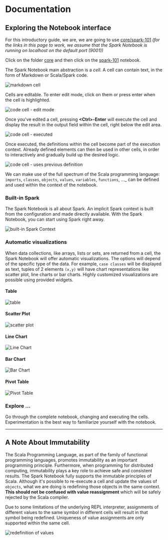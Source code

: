 # Documentation

## Exploring the Notebook interface

For this introductory guide, we are, we are going to use [core/spark-101](http://localhost:9001/notebooks/core/Spark-101.snb.ipynb)
*(for the links in this page to work, we assume that the Spark Notebook is running on localhost on the default port (9001))*

Click on the folder [core](http://localhost:9001/tree/core) and then click on the [spark-101](http://localhost:9001/notebooks/core/Spark-101.snb.ipynb) notebook.

The Spark Notebook main abstraction is a _cell_. A cell can contain text, in the form of Markdown or Scala/Spark code.

![markdown cell](./images/markdown-cell.png)

Cells are editable. To enter edit mode, click on them or press enter when the cell is highlighted. 

![code cell - edit mode](./images/code-cell.png)

Once you've edited a cell, pressing **&lt;Ctrl&gt;-Enter** will execute the cell and display the result in the output field within the cell, right below the edit area.

![code cell - executed](./images/code-cell-executed.png)

Once executed, the definitions within the cell become part of the execution context. Already defined elements can then be used in other cells, in order to interactively and gradually build up the desired logic.

![code cell - uses previous definition ](./images/code-cell-2.png)

 We can make use of the full spectrum of the Scala programming language: `imports`, `classes`,  `objects`, `values`, `variables`, `functions`, ..._ can be defined and used within the context of the notebook.

### Built-in Spark

The Spark Notebook is all about Spark. An implicit Spark context is built from the configuration and made directly available. With the Spark Notebook, you can start using Spark right away.

![built-in Spark Context](./images/built-in-spark-context.png)


### Automatic visualizations

When data collections, like arrays, lists or sets, are returned from a cell, the Spark Notebook will offer automatic visualizations. The options will depend of the specific type of the data. For example, `case classes` will be displayed as text, tuples of 2 elements `(x,y)` will have chart representations like scatter plot, line charts or bar charts. Highly customized visualizations are possible using provided widgets.

#### Table
![table](./images/auto-viz-table.png)

#### Scatter Plot
![scatter plot](./images/auto-viz-scatter-plot.png)

#### Line Chart
![Line Chart](./images/auto-viz-line-chart.png)

#### Bar Chart
![Bar Chart](./images/auto-viz-bar-chart.png)

#### Pivot Table
![Pivot Table](./images/auto-viz-pivot-table.png)


### Explore ...

Go through the complete notebook, changing and executing the cells. Experimentation is the best way to familiarize yourself with the notebook.

***

## A Note About Immutability

 The Scala Programming Language, as part of the family of functional programming languages, promotes immutability as an important programming principle. Furthermore, when programming for distributed computing, immutability plays a key role to achieve safe and consistent results. 
 The Spark Notebook fully supports the immutable principles of Scala. Although it's possible to re-execute a cell and update the values of `objects`, what we are doing is redefining those objects in the same context. __This should not be confused with value reassignment__ which will be safely rejected by the Scala compiler.

 Due to some limitations of the underlying REPL interpreter, assignments of different values to the same symbol in different cells will result in that symbol being redefined. Uniqueness of value assignments are only supported within the same cell.

![redefinition of values](./images/redefinition-of-values.png)
